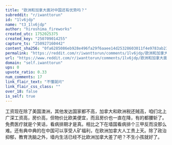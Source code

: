 ```yaml
---
title: "欧洲和加拿大面对中国还有优势吗？"
subreddit: "r/iwanttorun"
id: "1lv6jdp"
name: "t3_1lv6jdp"
author: "hiroshima_fireworks"
created_utc: 1752025375
created_key: "250709014255"
capture_ts: "250927160442"
content_sha256: "0fa6285086eb928e496fa29f6aaee14d25328603011f4e9783ab23e50b39a82e"
permalink: "https://reddit.com/r/iwanttorun/comments/1lv6jdp/欧洲和加拿大面对中国还有优势吗/"
url: "https://www.reddit.com/r/iwanttorun/comments/1lv6jdp/欧洲和加拿大面对中国还有优势吗/"
domain: "self.iwanttorun"
ups: 0
upvote_ratio: 0.33
num_comments: 17
link_flair_text: "不懂就问"
link_flair_css_class: ""
over_18: false
is_self: true
---
```


工资现在除了美国澳洲，其他发达国家都不高，加拿大和欧洲税还贼高，咱们北上广深工资高，房价高，但物价比欧美便宜，而且房价也一直在降，有的都腰斩了。
免费医疗就是个笑话，看病排期才是真。相比之下在墙国看病排个三甲反而没那么难。还有典中典的在中国可以享受人矿福利，在欧洲加拿大人工贵上天。除了政治抑郁，教育洗脑之外，墙内生活已经不比欧洲加拿大差了吧？不生小孩就好了。
